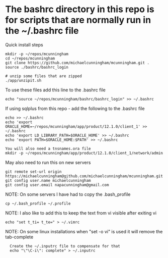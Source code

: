 # The bashrc directory in this repo is for scripts that are normally run in the ~/.bashrc file

Quick install steps

	mkdir -p ~/repos/mcunningham
	cd ~/repos/mcunningham
	git clone https://github.com/michaelcunningham/mcunningham.git .
	source ./bashrc/bashrc_login

    # unzip some files that are zipped
    ./app/unzipit.sh

To use these files add this line to the .bashrc file

	echo "source ~/repos/mcunningham/bashrc/bashrc_login" >> ~/.bashrc

If using sqlplus from this repo - add the following to the .bashrc file

	echo >> ~/.bashrc
	echo 'export ORACLE_HOME=~/repos/mcunningham/app/product/12.1.0/client_1' >> ~/.bashrc
	echo 'export LD_LIBRARY_PATH=$ORACLE_HOME' >> ~/.bashrc
	echo 'export PATH=$ORACLE_HOME:$PATH' >> ~/.bashrc

    You will also need a tnsnames.ora file
    mkdir -p ~/repos/mcunningham/app/product/12.1.0/client_1/network/admin

May also need to run this on new servers

	git remote set-url origin https://michaelcunningham@github.com/michaelcunningham/mcunningham.git
	git config user.name michaelcunningham
	git config user.email napacunningham@gmail.com

NOTE: On some servers I have had to copy the .bash_profile

	cp ~/.bash_profile ~/.profile

NOTE: I also like to add this to keep the text from vi visible after exiting vi

	echo "set t_ti= t_te=" > ~/.vimrc

NOTE: On some linux installations when "set -o vi" is used it will remove the tab-complete

      Create the ~/.inputrc file to compensate for that 
      echo "\"\C-i\": complete" > ~/.inputrc

